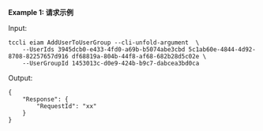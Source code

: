 **Example 1: 请求示例**



Input: 

```
tccli eiam AddUserToUserGroup --cli-unfold-argument  \
    --UserIds 3945dcb0-e433-4fd0-a69b-b5074abe3cbd 5c1ab60e-4844-4d92-8708-82257657d916 df68819a-804b-44f8-af68-682b28d5c02e \
    --UserGroupId 1453013c-d0e9-424b-b9c7-dabcea3bd0ca
```

Output: 
```
{
    "Response": {
        "RequestId": "xx"
    }
}
```

